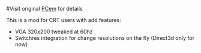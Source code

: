 #Visit original [PCem](https://pcem-emulator.co.uk/) for details

This is a mod for CRT users with add features:

 * VGA 320x200 tweaked at 60hz
 * Switchres integration for change resolutions on the fly (Direct3d only for now)
